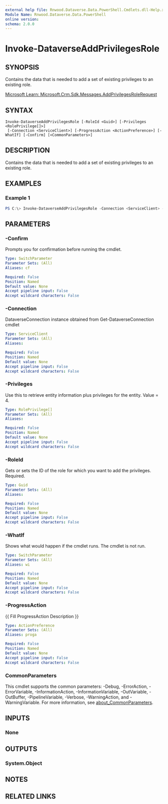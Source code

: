 ```yaml
---
external help file: Rnwood.Dataverse.Data.PowerShell.Cmdlets.dll-Help.xml
Module Name: Rnwood.Dataverse.Data.PowerShell
online version:
schema: 2.0.0
---
```


# Invoke-DataverseAddPrivilegesRole

## SYNOPSIS
Contains the data that is needed to add a set of existing privileges to an existing role.

[Microsoft Learn: Microsoft.Crm.Sdk.Messages.AddPrivilegesRoleRequest](https://learn.microsoft.com/en-us/dotnet/api/microsoft.crm.sdk.messages.AddPrivilegesRoleRequest?view=dataverse-sdk-latest)

## SYNTAX

```
Invoke-DataverseAddPrivilegesRole [-RoleId <Guid>] [-Privileges <RolePrivilege[]>]
 [-Connection <ServiceClient>] [-ProgressAction <ActionPreference>] [-WhatIf] [-Confirm] [<CommonParameters>]
```

## DESCRIPTION
Contains the data that is needed to add a set of existing privileges to an existing role.

## EXAMPLES

### Example 1
```powershell
PS C:\> Invoke-DataverseAddPrivilegesRole -Connection <ServiceClient> -RoleId <Guid> -Privileges <RolePrivilege[]>
```

## PARAMETERS

### -Confirm
Prompts you for confirmation before running the cmdlet.

```yaml
Type: SwitchParameter
Parameter Sets: (All)
Aliases: cf

Required: False
Position: Named
Default value: None
Accept pipeline input: False
Accept wildcard characters: False
```

### -Connection
DataverseConnection instance obtained from Get-DataverseConnection cmdlet

```yaml
Type: ServiceClient
Parameter Sets: (All)
Aliases:

Required: False
Position: Named
Default value: None
Accept pipeline input: False
Accept wildcard characters: False
```

### -Privileges
Use this to retrieve entity information plus privileges for the entity. Value = 4.

```yaml
Type: RolePrivilege[]
Parameter Sets: (All)
Aliases:

Required: False
Position: Named
Default value: None
Accept pipeline input: False
Accept wildcard characters: False
```

### -RoleId
Gets or sets the ID of the role for which you want to add the privileges. Required.

```yaml
Type: Guid
Parameter Sets: (All)
Aliases:

Required: False
Position: Named
Default value: None
Accept pipeline input: False
Accept wildcard characters: False
```

### -WhatIf
Shows what would happen if the cmdlet runs. The cmdlet is not run.

```yaml
Type: SwitchParameter
Parameter Sets: (All)
Aliases: wi

Required: False
Position: Named
Default value: None
Accept pipeline input: False
Accept wildcard characters: False
```

### -ProgressAction
{{ Fill ProgressAction Description }}

```yaml
Type: ActionPreference
Parameter Sets: (All)
Aliases: proga

Required: False
Position: Named
Default value: None
Accept pipeline input: False
Accept wildcard characters: False
```

### CommonParameters
This cmdlet supports the common parameters: -Debug, -ErrorAction, -ErrorVariable, -InformationAction, -InformationVariable, -OutVariable, -OutBuffer, -PipelineVariable, -Verbose, -WarningAction, and -WarningVariable. For more information, see [about_CommonParameters](http://go.microsoft.com/fwlink/?LinkID=113216).

## INPUTS

### None

## OUTPUTS

### System.Object
## NOTES

## RELATED LINKS
